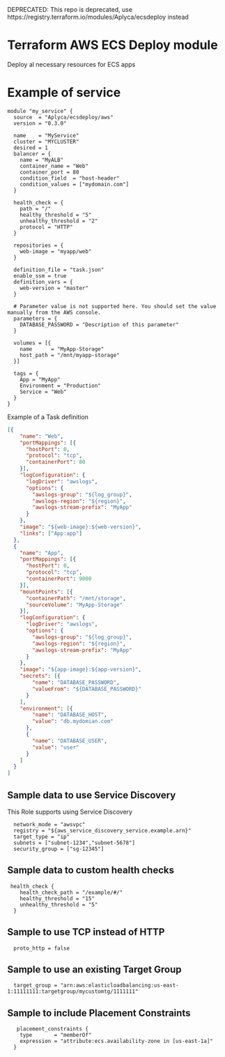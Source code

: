 <aside class="warning">
DEPRECATED: This repo is deprecated, use https://registry.terraform.io/modules/Aplyca/ecsdeploy instead
</aside>

# Terraform AWS ECS Deploy module

Deploy al necessary resources for ECS apps

# Example of service

```HCL
module "my_service" {
  source  = "Aplyca/ecsdeploy/aws"
  version = "0.3.0"

  name    = "MyService"
  cluster = "MYCLUSTER"
  desired = 1
  balancer = {
    name = "MyALB"
    container_name = "Web"
    container_port = 80
    condition_field  = "host-header"
    condition_values = ["mydomain.com"]
  }

  health_check = {
    path = "/"
    healthy_threshold = "5"
    unhealthy_threshold = "2"
    protocol = "HTTP"
  }

  repositories = {
    web-image = "myapp/web"
  }

  definition_file = "task.json"
  enable_ssm = true
  definition_vars = {
    web-version = "master"
  }

  # Parameter value is not supported here. You should set the value manually from the AWS console.
  parameters = {
    DATABASE_PASSWORD = "Description of this parameter"
  }

  volumes = [{
    name      = "MyApp-Storage"
    host_path = "/mnt/myapp-storage"
  }]

  tags = {
    App = "MyApp"
    Environment = "Production"
    Service = "Web"
  }
}
```

Example of a Task definition

```JSON
[{
    "name": "Web",
    "portMappings": [{
      "hostPort": 0,
      "protocol": "tcp",
      "containerPort": 80
    }],
    "logConfiguration": {
      "logDriver": "awslogs",
      "options": {
        "awslogs-group": "${log_group}",
        "awslogs-region": "${region}",
        "awslogs-stream-prefix": "MyApp"
      }
    },
    "image": "${web-image}:${web-version}",
    "links": ["App:app"]
  },
  {
    "name": "App",
    "portMappings": [{
      "hostPort": 0,
      "protocol": "tcp",
      "containerPort": 9000
    }],
    "mountPoints": [{
      "containerPath": "/mnt/storage",
      "sourceVolume": "MyApp-Storage"
    }],
    "logConfiguration": {
      "logDriver": "awslogs",
      "options": {
        "awslogs-group": "${log_group}",
        "awslogs-region": "${region}",
        "awslogs-stream-prefix": "MyApp"
      }
    },
    "image": "${app-image}:${app-version}",
    "secrets": [{
        "name": "DATABASE_PASSWORD",
        "valueFrom": "${DATABASE_PASSWORD}"
      }
    ],
    "environment": [{
        "name": "DATABASE_HOST",
        "value": "db.mydomian.com"
      },
      {
        "name": "DATABASE_USER",
        "value": "user"
      }
    ]
  }
]
```

## Sample data to use Service Discovery

This Role supports using Service Discovery

```
  network_mode = "awsvpc"
  registry = "${aws_service_discovery_service.example.arn}"
  target_type = "ip"
  subnets = ["subnet-1234","subnet-5678"]
  security_group = ["sg-12345"]
```

## Sample data to custom health checks

```
 health_check {
    health_check_path = "/example/#/"
    healthy_threshold = "15"
    unhealthy_threshold = "5"
  }
```

## Sample to use TCP instead of HTTP

```
  proto_http = false
```

## Sample to use an existing Target Group

```
  target_group = "arn:aws:elasticloadbalancing:us-east-1:11111111:targetgroup/mycustomtg/1111111"
```

## Sample to include Placement Constraints

```
   placement_constraints {
    type       = "memberOf"
    expression = "attribute:ecs.availability-zone in [us-east-1a]"
  }
```
